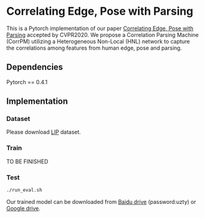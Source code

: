# Correlating Edge, Pose with Parsing

This is a Pytorch implementation of our paper [Correlating Edge, Pose with Parsing](https://arxiv.org/pdf/2005.01431.pdf) accepted by CVPR2020. We propose a Correlation Parsing Machine (CorrPM) utilizing a Heterogeneous Non-Local (HNL) network to capture the correlations among features from human edge, pose and parsing.

## Dependencies
Pytorch == 0.4.1

## Implementation
### Dataset
Please download [LIP](http://sysu-hcp.net/lip/overview.php) dataset.
### Train
TO BE FINISHED

### Test
```bash
./run_eval.sh
```
Our trained model can be downloaded from [Baidu drive](https://pan.baidu.com/s/1XEXfR7--9eqUIn_LnJTlYA) (password:uzty) or [Google drive](https://drive.google.com/open?id=1skvx6qVjh31a0Bff6ad06I82jRTtO-1T).

